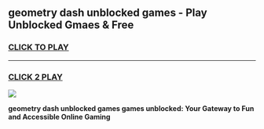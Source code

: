 
## geometry dash unblocked games - Play Unblocked Gmaes & Free
<h3>
<a href="https://premium.freeplayer.one?title=geometry_dash_unblocked_games&ref=20F">CLICK TO PLAY</a></h3>
<hr>

<h3>
<a href="https://premium.freeplayer.one?title=geometry_dash_unblocked_games&ref=20F">CLICK 2 PLAY</a>
  
</h3>

<a href="https://premium.freeplayer.one?title=geometry_dash_unblocked_games&ref=20F/"><img src="https://clearcache.store/games.png"></a>


**geometry dash unblocked games games unblocked: Your Gateway to Fun and Accessible Online Gaming**

